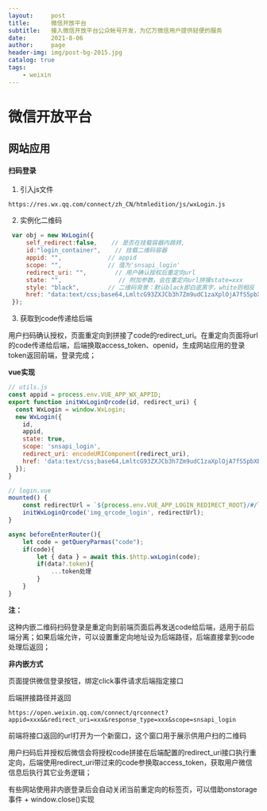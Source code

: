 ```yaml
---
layout:     post
title:      微信开放平台
subtitle:   接入微信开放平台公众帐号开发，为亿万微信用户提供轻便的服务
date:       2021-8-06
author:     page
header-img: img/post-bg-2015.jpg
catalog: true
tags:
    - weixin
---
```


# 微信开放平台

## 网站应用

#### 扫码登录

1. 引入js文件

```http
https://res.wx.qq.com/connect/zh_CN/htmledition/js/wxLogin.js
```

2. 实例化二维码

```js
 var obj = new WxLogin({
     self_redirect:false,    // 是否在挂载容器内跳转,
     id:"login_container",    // 挂载二维码容器
     appid: "",             // appid
     scope: "",             // 值为'snsapi_login'
     redirect_uri: "",        // 用户确认授权后重定向url
     state: "",                // 附加参数，会在重定向url拼接state=xxx
     style: "black",        // 二维码背景：默认black即白底黑字，white则相反 
     href: "data:text/css;base64,LmltcG93ZXJCb3h7Zm9udC1zaXplOjA7fS5pbXBvd2VyQm94IC5pbmZvLC5pbXBvd2VyQm94IC50aXRsZXtkaXNwbGF5Om5vbmU7fS5pbXBvd2VyQm94IC5xcmNvZGV7d2lkdGg6MTAwJTttYXJnaW46MDtib3JkZXI6bm9uZTt9"             // 自定义二维码样式的css资源url,或者base64格式的css代码
 });
```

3. 获取到code传递给后端

用户扫码确认授权，页面重定向到拼接了code的redirect_uri。在重定向页面将url的code传递给后端，后端换取access_token、openid，生成网站应用的登录token返回前端，登录完成；

**vue实现**

```js
// utils.js
const appid = process.env.VUE_APP_WX_APPID;
export function initWxLoginQrcode(id, redirect_uri) {
  const WxLogin = window.WxLogin;
  new WxLogin({
    id,
    appid,
    state: true,
    scope: 'snsapi_login',
    redirect_uri: encodeURIComponent(redirect_uri),
    href: 'data:text/css;base64,LmltcG93ZXJCb3h7Zm9udC1zaXplOjA7fS5pbXBvd2VyQm94IC5pbmZvLC5pbXBvd2VyQm94IC50aXRsZXtkaXNwbGF5Om5vbmU7fS5pbXBvd2VyQm94IC5xcmNvZGV7d2lkdGg6MTAwJTttYXJnaW46MDtib3JkZXI6bm9uZTt9'
  });
}

// login.vue
mounted() {
    const redirectUrl = `${process.env.VUE_APP_LOGIN_REDIRECT_ROOT}/#/login`;
    initWxLoginQrcode('img_qrcode_login', redirectUrl);
}

async beforeEnterRouter(){
    let code = getQueryParmas("code");
    if(code){
        let { data } = await this.$http.wxLogin(code);
        if(data?.token){
            ...token处理
        }
    }
}
```

**注：**

这种内嵌二维码扫码登录是重定向到前端页面后再发送code给后端，适用于前后端分离；如果后端允许，可以设置重定向地址设为后端路径，后端直接拿到code处理后返回；

**非内嵌方式**

页面提供微信登录按钮，绑定click事件请求后端指定接口

后端拼接路径并返回

```http
https://open.weixin.qq.com/connect/qrconnect?appid=xxx&&redirect_uri=xxx&response_type=xxx&scope=snsapi_login
```

前端将接口返回的url打开为一个新窗口，这个窗口用于展示供用户扫的二维码

用户扫码后并授权后微信会将授权code拼接在后端配置的redirect_uri接口执行重定向，后端使用redirect_uri带过来的code参换取access_token，获取用户微信信息后执行其它业务逻辑；

有些网站使用非内嵌登录后会自动关闭当前重定向的标签页，可以借助onstorage事件 + window.close()实现
